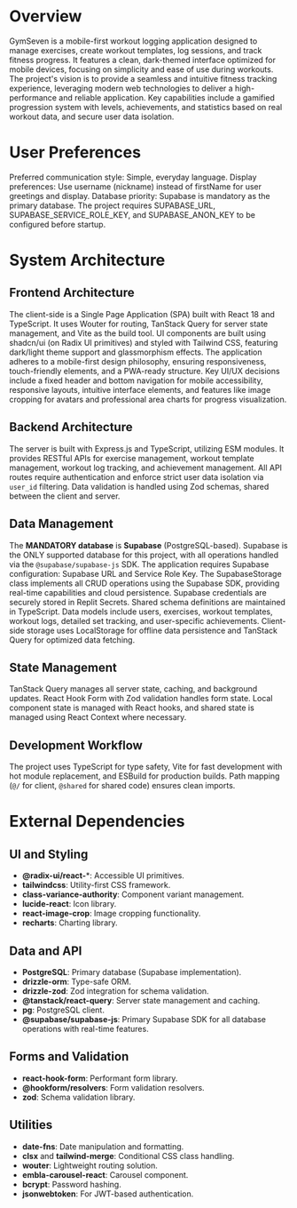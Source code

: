 # Overview

GymSeven is a mobile-first workout logging application designed to manage exercises, create workout templates, log sessions, and track fitness progress. It features a clean, dark-themed interface optimized for mobile devices, focusing on simplicity and ease of use during workouts. The project's vision is to provide a seamless and intuitive fitness tracking experience, leveraging modern web technologies to deliver a high-performance and reliable application. Key capabilities include a gamified progression system with levels, achievements, and statistics based on real workout data, and secure user data isolation.

# User Preferences

Preferred communication style: Simple, everyday language.
Display preferences: Use username (nickname) instead of firstName for user greetings and display.
Database priority: Supabase is mandatory as the primary database. The project requires SUPABASE_URL, SUPABASE_SERVICE_ROLE_KEY, and SUPABASE_ANON_KEY to be configured before startup.

# System Architecture

## Frontend Architecture

The client-side is a Single Page Application (SPA) built with React 18 and TypeScript. It uses Wouter for routing, TanStack Query for server state management, and Vite as the build tool. UI components are built using shadcn/ui (on Radix UI primitives) and styled with Tailwind CSS, featuring dark/light theme support and glassmorphism effects. The application adheres to a mobile-first design philosophy, ensuring responsiveness, touch-friendly elements, and a PWA-ready structure. Key UI/UX decisions include a fixed header and bottom navigation for mobile accessibility, responsive layouts, intuitive interface elements, and features like image cropping for avatars and professional area charts for progress visualization.

## Backend Architecture

The server is built with Express.js and TypeScript, utilizing ESM modules. It provides RESTful APIs for exercise management, workout template management, workout log tracking, and achievement management. All API routes require authentication and enforce strict user data isolation via `user_id` filtering. Data validation is handled using Zod schemas, shared between the client and server.

## Data Management

The **MANDATORY database** is **Supabase** (PostgreSQL-based). Supabase is the ONLY supported database for this project, with all operations handled via the `@supabase/supabase-js` SDK. The application requires Supabase configuration: Supabase URL and Service Role Key. The SupabaseStorage class implements all CRUD operations using the Supabase SDK, providing real-time capabilities and cloud persistence. Supabase credentials are securely stored in Replit Secrets. Shared schema definitions are maintained in TypeScript. Data models include users, exercises, workout templates, workout logs, detailed set tracking, and user-specific achievements. Client-side storage uses LocalStorage for offline data persistence and TanStack Query for optimized data fetching.

## State Management

TanStack Query manages all server state, caching, and background updates. React Hook Form with Zod validation handles form state. Local component state is managed with React hooks, and shared state is managed using React Context where necessary.

## Development Workflow

The project uses TypeScript for type safety, Vite for fast development with hot module replacement, and ESBuild for production builds. Path mapping (`@/` for client, `@shared` for shared code) ensures clean imports.

# External Dependencies

## UI and Styling
- **@radix-ui/react-***: Accessible UI primitives.
- **tailwindcss**: Utility-first CSS framework.
- **class-variance-authority**: Component variant management.
- **lucide-react**: Icon library.
- **react-image-crop**: Image cropping functionality.
- **recharts**: Charting library.

## Data and API
- **PostgreSQL**: Primary database (Supabase implementation).
- **drizzle-orm**: Type-safe ORM.
- **drizzle-zod**: Zod integration for schema validation.
- **@tanstack/react-query**: Server state management and caching.
- **pg**: PostgreSQL client.
- **@supabase/supabase-js**: Primary Supabase SDK for all database operations with real-time features.

## Forms and Validation
- **react-hook-form**: Performant form library.
- **@hookform/resolvers**: Form validation resolvers.
- **zod**: Schema validation library.

## Utilities
- **date-fns**: Date manipulation and formatting.
- **clsx** and **tailwind-merge**: Conditional CSS class handling.
- **wouter**: Lightweight routing solution.
- **embla-carousel-react**: Carousel component.
- **bcrypt**: Password hashing.
- **jsonwebtoken**: For JWT-based authentication.